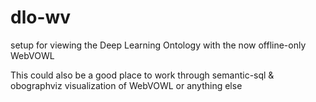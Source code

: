 # dlo-wv

setup for viewing the Deep Learning Ontology with the now offline-only WebVOWL

This could also be a good place to work through semantic-sql & obographviz visualization of WebVOWL or anything else
